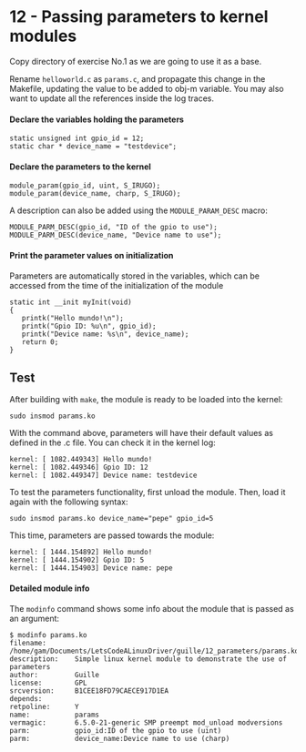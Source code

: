 # 12 - Passing parameters to kernel modules

Copy directory of exercise No.1 as we are going to use it as a base. 

Rename `helloworld.c` as `params.c`, and propagate this change in the Makefile, updating the value to be added to obj-m variable. You may also want to update all the references inside the log traces.

#### Declare the variables holding the parameters

```
static unsigned int gpio_id = 12;
static char * device_name = "testdevice";

```

#### Declare the parameters to the kernel

```
module_param(gpio_id, uint, S_IRUGO);
module_param(device_name, charp, S_IRUGO);

```
A description can also be added using the `MODULE_PARAM_DESC` macro:

```
MODULE_PARM_DESC(gpio_id, "ID of the gpio to use");
MODULE_PARM_DESC(device_name, "Device name to use");

```

#### Print the parameter values on initialization

Parameters are automatically stored in the variables, which can be accessed from the time of the initialization of the module

```
static int __init myInit(void)
{
   printk("Hello mundo!\n");
   printk("Gpio ID: %u\n", gpio_id);
   printk("Device name: %s\n", device_name);
   return 0;
}
```


## Test

After building with `make`, the module is ready to be loaded into the kernel:

```
sudo insmod params.ko
```

With the command above, parameters will have their default values as defined in the .c file. You can check it in the kernel log:

```
kernel: [ 1082.449343] Hello mundo!
kernel: [ 1082.449346] Gpio ID: 12
kernel: [ 1082.449347] Device name: testdevice
```

To test the parameters functionality, first unload the module. Then, load it again with the following syntax:

```
sudo insmod params.ko device_name="pepe" gpio_id=5
```

This time, parameters are passed towards the module:
```
kernel: [ 1444.154892] Hello mundo!
kernel: [ 1444.154902] Gpio ID: 5
kernel: [ 1444.154903] Device name: pepe
```

#### Detailed module info

The `modinfo` command shows some info about the module that is passed as an argument:

```
$ modinfo params.ko
filename:       /home/gam/Documents/LetsCodeALinuxDriver/guille/12_parameters/params.ko
description:    Simple linux kernel module to demonstrate the use of parameters
author:         Guille
license:        GPL
srcversion:     B1CEE18FD79CAECE917D1EA
depends:        
retpoline:      Y
name:           params
vermagic:       6.5.0-21-generic SMP preempt mod_unload modversions 
parm:           gpio_id:ID of the gpio to use (uint)
parm:           device_name:Device name to use (charp)
```



